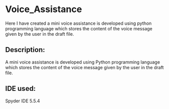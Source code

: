 # Voice_Assistance

Here I have created a mini voice assistance is developed using python programming language which stores the content of the voice message given by the user in the draft file.

## Description:
 A mini voice assistance is developed using Python programming language which stores the content of the voice message given by the user in the draft file.
## IDE used:
Spyder IDE 5.5.4
